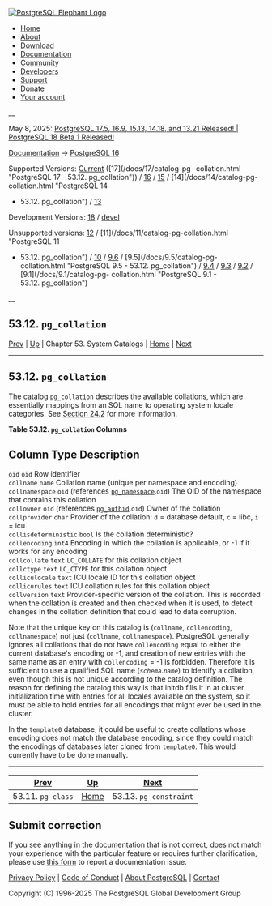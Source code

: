 [ ![PostgreSQL Elephant Logo](/media/img/about/press/elephant.png) ](/)

  * [Home](/ "Home")
  * [About](/about/ "About")
  * [Download](/download/ "Download")
  * [Documentation](/docs/ "Documentation")
  * [Community](/community/ "Community")
  * [Developers](/developer/ "Developers")
  * [Support](/support/ "Support")
  * [Donate](/about/donate/ "Donate")
  * [Your account](/account/ "Your account")

__

May 8, 2025: [ PostgreSQL 17.5, 16.9, 15.13, 14.18, and 13.21 Released! ](/about/news/postgresql-175-169-1513-1418-and-1321-released-3072/) | [ PostgreSQL 18 Beta 1 Released! ](/about/news/postgresql-18-beta-1-released-3070/)

[Documentation](/docs/ "Documentation") -> [PostgreSQL
16](/docs/16/index.html)

Supported Versions: [Current](/docs/current/catalog-pg-collation.html
"PostgreSQL 17 - 53.12. pg_collation") ([17](/docs/17/catalog-pg-
collation.html "PostgreSQL 17 - 53.12. pg_collation")) /
[16](/docs/16/catalog-pg-collation.html "PostgreSQL 16 - 53.12. pg_collation")
/ [15](/docs/15/catalog-pg-collation.html "PostgreSQL 15 -
53.12. pg_collation") / [14](/docs/14/catalog-pg-collation.html "PostgreSQL 14
- 53.12. pg_collation") / [13](/docs/13/catalog-pg-collation.html "PostgreSQL
13 - 53.12. pg_collation")

Development Versions: [18](/docs/18/catalog-pg-collation.html "PostgreSQL 18 -
53.12. pg_collation") / [devel](/docs/devel/catalog-pg-collation.html
"PostgreSQL devel - 53.12. pg_collation")

Unsupported versions: [12](/docs/12/catalog-pg-collation.html "PostgreSQL 12 -
53.12. pg_collation") / [11](/docs/11/catalog-pg-collation.html "PostgreSQL 11
- 53.12. pg_collation") / [10](/docs/10/catalog-pg-collation.html "PostgreSQL
10 - 53.12. pg_collation") / [9.6](/docs/9.6/catalog-pg-collation.html
"PostgreSQL 9.6 - 53.12. pg_collation") / [9.5](/docs/9.5/catalog-pg-
collation.html "PostgreSQL 9.5 - 53.12. pg_collation") /
[9.4](/docs/9.4/catalog-pg-collation.html "PostgreSQL 9.4 -
53.12. pg_collation") / [9.3](/docs/9.3/catalog-pg-collation.html "PostgreSQL
9.3 - 53.12. pg_collation") / [9.2](/docs/9.2/catalog-pg-collation.html
"PostgreSQL 9.2 - 53.12. pg_collation") / [9.1](/docs/9.1/catalog-pg-
collation.html "PostgreSQL 9.1 - 53.12. pg_collation")

__

53.12. `pg_collation`  
---  
[Prev](catalog-pg-class.html "53.11. pg_class")  | [Up](catalogs.html "Chapter 53. System Catalogs") | Chapter 53. System Catalogs | [Home](index.html "PostgreSQL 16.9 Documentation") |  [Next](catalog-pg-constraint.html "53.13. pg_constraint")  
  
* * *

## 53.12. `pg_collation` #

The catalog `pg_collation` describes the available collations, which are
essentially mappings from an SQL name to operating system locale categories.
See [Section 24.2](collation.html "24.2. Collation Support") for more
information.

**Table  53.12. `pg_collation` Columns**

Column Type Description  
---  
`oid` `oid` Row identifier  
`collname` `name` Collation name (unique per namespace and encoding)  
`collnamespace` `oid` (references [`pg_namespace`](catalog-pg-namespace.html
"53.32. pg_namespace").`oid`) The OID of the namespace that contains this
collation  
`collowner` `oid` (references [`pg_authid`](catalog-pg-authid.html
"53.8. pg_authid").`oid`) Owner of the collation  
`collprovider` `char` Provider of the collation: `d` = database default, `c` =
libc, `i` = icu  
`collisdeterministic` `bool` Is the collation deterministic?  
`collencoding` `int4` Encoding in which the collation is applicable, or -1 if
it works for any encoding  
`collcollate` `text` `LC_COLLATE` for this collation object  
`collctype` `text` `LC_CTYPE` for this collation object  
`colliculocale` `text` ICU locale ID for this collation object  
`collicurules` `text` ICU collation rules for this collation object  
`collversion` `text` Provider-specific version of the collation. This is
recorded when the collation is created and then checked when it is used, to
detect changes in the collation definition that could lead to data corruption.  
  
  

Note that the unique key on this catalog is (`collname`, `collencoding`,
`collnamespace`) not just (`collname`, `collnamespace`). PostgreSQL generally
ignores all collations that do not have `collencoding` equal to either the
current database's encoding or -1, and creation of new entries with the same
name as an entry with `collencoding` = -1 is forbidden. Therefore it is
sufficient to use a qualified SQL name (_`schema`_._`name`_) to identify a
collation, even though this is not unique according to the catalog definition.
The reason for defining the catalog this way is that initdb fills it in at
cluster initialization time with entries for all locales available on the
system, so it must be able to hold entries for all encodings that might ever
be used in the cluster.

In the `template0` database, it could be useful to create collations whose
encoding does not match the database encoding, since they could match the
encodings of databases later cloned from `template0`. This would currently
have to be done manually.

* * *

[Prev](catalog-pg-class.html "53.11. pg_class")  | [Up](catalogs.html "Chapter 53. System Catalogs") |  [Next](catalog-pg-constraint.html "53.13. pg_constraint")  
---|---|---  
53.11. `pg_class`  | [Home](index.html "PostgreSQL 16.9 Documentation") |  53.13. `pg_constraint`  
  
## Submit correction

If you see anything in the documentation that is not correct, does not match
your experience with the particular feature or requires further clarification,
please use [this form](/account/comments/new/16/catalog-pg-collation.html/) to
report a documentation issue.

[Privacy Policy](/about/privacypolicy) | [Code of Conduct](/about/policies/coc/) | [About PostgreSQL](/about/) | [Contact](/about/contact/)  

Copyright (C) 1996-2025 The PostgreSQL Global Development Group

